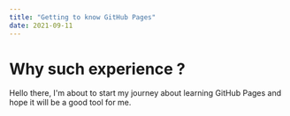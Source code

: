 ```yaml
---
title: "Getting to know GitHub Pages"
date: 2021-09-11
---
```


# Why such experience ?

Hello there, I'm about to start my journey about learning GitHub Pages and hope it will be a good tool for me.
